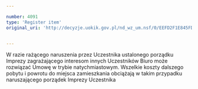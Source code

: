 ```yaml
---

number: 4091
type: 'Register item'
original_uri: 'http://decyzje.uokik.gov.pl/nd_wz_um.nsf/0/EEFD2F1E845FD9D7C1257ACD003BA4EC?OpenDocument'


---
```


W razie rażącego naruszenia przez Uczestnika ustalonego porządku Imprezy zagrażającego interesom innych Uczestników Biuro może rozwiązać Umowę w trybie natychmiastowym. Wszelkie koszty dalszego pobytu i powrotu do miejsca zamieszkania obciążają w takim przypadku naruszającego porządek Imprezy Uczestnika
